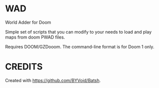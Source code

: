 # WAD
World Adder for Doom

Simple set of scripts that you can modify to your needs to load and play maps from doom PWAD files.

Requires DOOM/GZDooom. The command-line format is for Doom 1 only.

# CREDITS
Created with https://github.com/BYVoid/Batsh.
